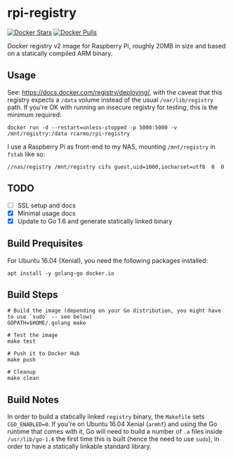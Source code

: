 # rpi-registry

[![Docker Stars](https://img.shields.io/docker/stars/rcarmo/rpi-registry.svg)][hub]
[![Docker Pulls](https://img.shields.io/docker/pulls/rcarmo/rpi-registry.svg)][hub]

[hub]: https://hub.docker.com/r/rcarmo/rpi-registry/

Docker registry v2 image for Raspberry Pi, roughly 20MB in size and based on a statically compiled ARM binary.

## Usage

See: https://docs.docker.com/registry/deploying/, with the caveat that this registry expects a `/data` volume instead of the usual `/var/lib/registry` path. If you're OK with running an insecure registry for testing, this is the minimum required:

    docker run -d --restart=unless-stopped -p 5000:5000 -v /mnt/registry:/data rcarmo/rpi-registry

I use a Raspberry Pi as front-end to my NAS, mounting `/mnt/registry` in  `fstab` like so:

    //nas/registry /mnt/registry cifs guest,uid=1000,iocharset=utf8  0  0


## TODO

* [ ] SSL setup and docs
* [x] Minimal usage docs
* [x] Update to Go 1.6 and generate statically linked binary

## Build Prequisites

For Ubuntu 16.04 (Xenial), you need the following packages installed:

    apt install -y golang-go docker.io

## Build Steps

    # Build the image (depending on your Go distribution, you might have to use `sudo` -- see below)
    GOPATH=$HOME/.golang make
    
    # Test the image
    make test
    
    # Push it to Docker Hub
    make push
    
    # Cleanup
    make clean


## Build Notes

In order to build a statically linked `registry` binary, the `Makefile` sets `CGO_ENABLED=0`. If you're on Ubuntu 16.04 Xenial (`armhf`) and using the Go runtime that comes with it, Go will need to build a number of `.a` files inside `/usr/lib/go-1.6` the first time this is built (hence the need to use `sudo`), in order to have a statically linkable standard library.
